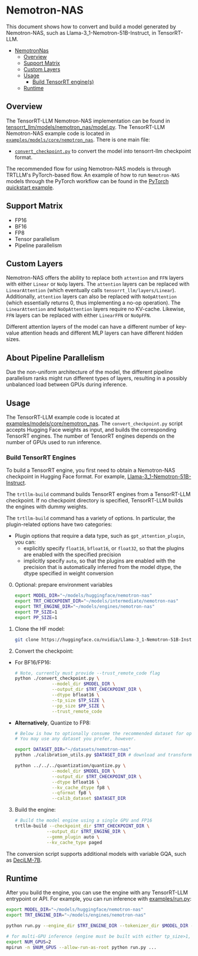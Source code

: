 # Nemotron-NAS

This document shows how to convert and build a model generated by Nemotron-NAS, such as Llama-3_1-Nemotron-51B-Instruct, in TensorRT-LLM.

- [NemotronNas](#nemotron-nas)
  - [Overview](#overview)
  - [Support Matrix](#support-matrix---verify-with-omer--nave)
  - [Custom Layers](#custom-layers)
  - [Usage](#usage)
    - [Build TensorRT engine(s)](#build-tensorrt-engines)
  - [Runtime](#runtime)

## Overview

The TensorRT-LLM Nemotron-NAS implementation can be found in [tensorrt_llm/models/nemotron_nas/model.py](../../../../tensorrt_llm/models/nemotron_nas/model.py). The TensorRT-LLM Nemotron-NAS example code is located in [`examples/models/core/nemotron_nas`](./). There is one main file:

* [`convert_checkpoint.py`](./convert_checkpoint.py) to convert the model into tensorrt-llm checkpoint format.

The recommended flow for using Nemotron-NAS models is through TRTLLM's PyTorch-based flow.
An example of how to run `Nemotron-NAS` models through the PyTorch workflow can be found in the [PyTorch quickstart example](../../../pytorch/README.md).

## Support Matrix

  * FP16
  * BF16
  * FP8
  * Tensor parallelism
  * Pipeline parallelism

## Custom Layers

Nemotron-NAS offers the ability to replace both `attention` and `FFN` layers with either `Linear` or `NoOp` layers.
The `attention` layers can be replaced with `LinearAttention` (which eventually calls `tensorrt_llm/layers/Linear`).
Additionally, `attention` layers can also be replaced with `NoOpAttention` (which essentially returns 0, thus implementing a no-op operation).
The `LinearAttention` and `NoOpAttention` layers require no KV-cache.
Likewise, `FFN` layers can be replaced with either `LinearFFN` or `NoOpFFN`.

Different attention layers of the model can have a different number of key-value attention heads and different MLP layers can have different hidden sizes.

## About Pipeline Parallelism

Due the non-uniform architecture of the model, the different pipeline parallelism ranks might run different types of layers, resulting in a possibly unbalanced load between GPUs during inference.

## Usage

The TensorRT-LLM example code is located at [examples/models/core/nemotron_nas](./).
The `convert_checkpoint.py` script accepts Hugging Face weights as input, and builds the corresponding TensorRT engines.
The number of TensorRT engines depends on the number of GPUs used to run inference.

### Build TensorRT Engines

To build a TensorRT engine, you first need to obtain a Nemotron-NAS checkpoint in Hugging Face format. For example, [Llama-3_1-Nemotron-51B-Instruct](https://huggingface.co/nvidia/Llama-3_1-Nemotron-51B-Instruct).

The `trtllm-build` command builds TensorRT engines from a TensorRT-LLM checkpoint.
If no checkpoint directory is specified, TensorRT-LLM builds the engines with dummy weights.

The `trtllm-build` command has a variety of options.
In particular, the plugin-related options have two categories:

* Plugin options that require a data type, such as `gpt_attention_plugin`, you can:
    * explicitly specify `float16`, `bfloat16`, or `float32`, so that the plugins are enabled with the specified precision
    * implicitly specify `auto`, so that the plugins are enabled with the precision that is automatically inferred from the model dtype, the dtype specified in weight conversion


0. Optional: prepare environment variables
    ```bash
    export MODEL_DIR="~/models/huggingface/nemotron-nas"
    export TRT_CHECKPOINT_DIR="~/models/intermediate/nemotron-nas"
    export TRT_ENGINE_DIR="~/models/engines/nemotron-nas"
    export TP_SIZE=1
    export PP_SIZE=1
    ```
1. Clone the HF model:
    ```bash
    git clone https://huggingface.co/nvidia/Llama-3_1-Nemotron-51B-Instruct $MODEL_DIR
    ```

2. Convert the checkpoint:
  * For BF16/FP16:
    ```bash
    # Note, currently must provide --trust_remote_code flag
    python ./convert_checkpoint.py \
                  --model_dir $MODEL_DIR \
                  --output_dir $TRT_CHECKPOINT_DIR \
                  --dtype bfloat16 \
                  --tp_size $TP_SIZE \
                  --pp_size $PP_SIZE \
                  --trust_remote_code
    ```

  * **Alternatively**, Quantize to FP8:
    ```bash
    # Below is how to optionally consume the recommended dataset for optimal accuracy.
    # You may use any dataset you prefer, however.

    export DATASET_DIR="~/datasets/nemotron-nas"
    python ./calibration_utils.py $DATASET_DIR # download and transform the recommended dataset.

    python ../../../quantization/quantize.py \
                  --model_dir $MODEL_DIR \
                  --output_dir $TRT_CHECKPOINT_DIR \
                  --dtype bfloat16 \
                  --kv_cache_dtype fp8 \
                  --qformat fp8 \
                  --calib_dataset $DATASET_DIR
    ```

3. Build the engine:
    ```bash
    # Build the model engine using a single GPU and FP16
    trtllm-build --checkpoint_dir $TRT_CHECKPOINT_DIR \
                --output_dir $TRT_ENGINE_DIR \
                --gemm_plugin auto \
                --kv_cache_type paged
    ```

The conversion script supports additional models with variable GQA, such as [DeciLM-7B](https://huggingface.co/Deci/DeciLM-7B).

## Runtime

After you build the engine, you can use the engine with any TensorRT-LLM entrypoint or API.
For example, you can run inference with [examples/run.py](../../../run.py):

```bash
export MODEL_DIR="~/models/huggingface/nemotron-nas"
export TRT_ENGINE_DIR="~/models/engines/nemotron-nas"

python run.py --engine_dir $TRT_ENGINE_DIR --tokenizer_dir $MODEL_DIR --max_output_len 1024 ...

# for multi-GPU inference (engine must be built with either tp_size>1, pp_size>1, or both)
export NUM_GPUS=2
mpirun -n $NUM_GPUS --allow-run-as-root python run.py ...
```
